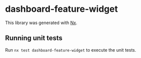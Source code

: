 # dashboard-feature-widget

This library was generated with [Nx](https://nx.dev).

## Running unit tests

Run `nx test dashboard-feature-widget` to execute the unit tests.
